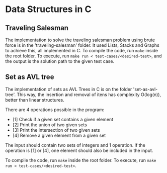 # Data Structures in C

## Traveling Salesman

The implementation to solve the traveling salesman problem using brute force is in the 'traveling-salesman' folder. It used Lists, Stacks and Graphs to achieve this, all implemented in C. To compile the code, run `make` inside the root folder. To execute, run `make run < test-cases/<desired-test>`, and the output is the solution path to the given test case.

## Set as AVL tree

The implementation of sets as AVL Trees in C is on the folder 'set-as-avl-tree'. This way, the insertion and removal of itens has complexity O(log(n)), better than linear structures. 

There are 4 operations possible in the program:

- [1] Check if a given set contains a given element
- [2] Print the union of two given sets
- [3] Print the intersection of two given sets
- [4] Remove a given element from a given set


The input should contain two sets of integers and 1 operation. If the operation is [1] or [4], one element should also be included in the input. 

To compile the code, run `make` inside the root folder. To execute, run `make run < test-cases/<desired-test>`.
